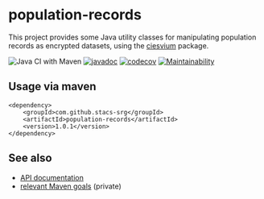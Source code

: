 # population-records

This project provides some Java utility classes for manipulating population records as encrypted datasets, using the [ciesvium](https://github.com/stacs-srg/ciesvium) package.

![Java CI with Maven](https://github.com/stacs-srg/population-records/workflows/Java%20CI%20with%20Maven/badge.svg)
[![javadoc](https://javadoc.io/badge2/com.github.stacs-srg/population-records/javadoc.svg)](https://javadoc.io/doc/com.github.stacs-srg/population-records)
[![codecov](https://codecov.io/gh/stacs-srg/population-records/branch/master/graph/badge.svg)](https://codecov.io/gh/stacs-srg/population-records)
[![Maintainability](https://api.codeclimate.com/v1/badges/6a537f1bb064a60a8666/maintainability)](https://codeclimate.com/github/stacs-srg/population-records/maintainability)

## Usage via maven
        
```
<dependency>
    <groupId>com.github.stacs-srg</groupId>
    <artifactId>population-records</artifactId>
    <version>1.0.1</version>
</dependency>
```

## See also

* [API documentation](https://javadoc.io/doc/com.github.stacs-srg/population-records)
* [relevant Maven goals](https://github.com/stacs-srg/hub/tree/master/maven) (private)
